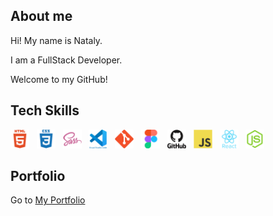 ### <h2>About me</h2>  
<p>Hi! My name is Nataly.</p>
<p>I am a FullStack Developer.</p>
<p>Welcome to my GitHub!</p>

### <h2>Tech Skills</h2>
<div> 
  <img src="https://github.com/devicons/devicon/blob/master/icons/html5/html5-plain-wordmark.svg" title="HTML5" alt="HTML" width="30" height="30"/>&nbsp;&nbsp;
  <img src="https://github.com/devicons/devicon/blob/master/icons/css3/css3-plain-wordmark.svg" title="CSS3" alt="CSS3" width="30" height="30"/>&nbsp;&nbsp;
  <img src="https://github.com/devicons/devicon/blob/master/icons/sass/sass-original.svg" title="SASS" alt="SASS" width="30" height="30"/>&nbsp;&nbsp;  
  <img src="https://github.com/devicons/devicon/blob/master/icons/vscode/vscode-original-wordmark.svg" title="VSCode" alt="VSCode" width="30" height="30"/>&nbsp;&nbsp;
  <img src="https://github.com/devicons/devicon/blob/master/icons/git/git-plain.svg" title="Git" alt="Git" width="30" height="30"/>&nbsp;&nbsp;
  <img src="https://github.com/devicons/devicon/blob/master/icons/figma/figma-original.svg" title="Figma" alt="Figma" width="30" height="30"/>&nbsp;&nbsp;
  <img src="https://github.com/devicons/devicon/blob/master/icons/github/github-original-wordmark.svg" title="Github" **alt="Github" width="30" height="30"/>&nbsp;&nbsp;  
  <img src="https://github.com/devicons/devicon/blob/master/icons/javascript/javascript-original.svg" title="JavaScript" alt="JavaScript" width="30" height="30"/>&nbsp;&nbsp;
  <img src="https://github.com/devicons/devicon/blob/master/icons/react/react-original-wordmark.svg" title="React" alt="React" width="30" height="30"/>&nbsp;&nbsp;
  <img src="https://github.com/devicons/devicon/blob/master/icons/nodejs/nodejs-original.svg" title="Node.js" **alt="Node.js" width="30" height="30"/>&nbsp;&nbsp;
</div>

### <h2>Portfolio</h2>
<p>Go to <a href='https://nataly-moskalenko.github.io/portfolio/' target="_blank"> My Portfolio</a></p>




<!--
**Nataly-Moskalenko/Nataly-Moskalenko** is a ✨ _special_ ✨ repository because its `README.md` (this file) appears on your GitHub profile.

Here are some ideas to get you started:

- 🔭 I’m currently working on ...
- 🌱 I’m currently learning ...
- 👯 I’m looking to collaborate on ...
- 🤔 I’m looking for help with ...
- 💬 Ask me about ...
- 📫 How to reach me: ...
- 😄 Pronouns: ...
- ⚡ Fun fact: ...
-->
